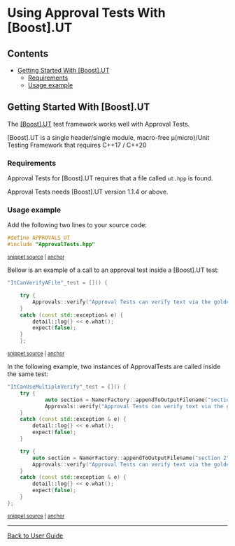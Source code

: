 <!--
GENERATED FILE - DO NOT EDIT
This file was generated by [MarkdownSnippets](https://github.com/SimonCropp/MarkdownSnippets).
Source File: /doc/mdsource/UsingUT.source.md
To change this file edit the source file and then execute ./run_markdown_templates.sh.
-->

<a id="top"></a>

# Using Approval Tests With \[Boost\].UT


<!-- toc -->
## Contents

  * [Getting Started With \[Boost\].UT](#getting-started-with-boostut)
    * [Requirements](#requirements)
    * [Usage example](#usage-example)<!-- endtoc -->


## Getting Started With \[Boost\].UT

The [\[Boost\].UT](https://github.com/boost-experimental/ut) test framework works well with Approval Tests.

\[Boost\].UT is a single header/single module, macro-free μ(micro)/Unit Testing Framework that requires C++17 / C++20

### Requirements

Approval Tests for \[Boost\].UT requires that a file called `ut.hpp` is found.

Approval Tests needs \[Boost\].UT version 1.1.4 or above.

### Usage example

Add the following two lines to your source code:

<!-- snippet: ut_main -->
<a id='snippet-ut_main'/></a>
```cpp
#define APPROVALS_UT
#include "ApprovalTests.hpp"
```
<sup><a href='/tests/UT_Tests/ApprovalTestTests.cpp#L1-L4' title='File snippet `ut_main` was extracted from'>snippet source</a> | <a href='#snippet-ut_main' title='Navigate to start of snippet `ut_main`'>anchor</a></sup>
<!-- endsnippet -->

Bellow is an example of a call to an approval test inside a \[Boost\].UT test:

<!-- snippet: ut_main_usage -->
<a id='snippet-ut_main_usage'/></a>
```cpp
"ItCanVerifyAFile"_test = []() {

    try {
        Approvals::verify("Approval Tests can verify text via the golden master method");
    }
    catch (const std::exception& e) {
        detail::log{} << e.what();
        expect(false);
    }
	};
```
<sup><a href='/tests/UT_Tests/ApprovalTestTests.cpp#L13-L24' title='File snippet `ut_main_usage` was extracted from'>snippet source</a> | <a href='#snippet-ut_main_usage' title='Navigate to start of snippet `ut_main_usage`'>anchor</a></sup>
<!-- endsnippet -->

In the following example, two instances of ApprovalTests are called inside the same test:

<!-- snippet: ut_main_multiple -->
<a id='snippet-ut_main_multiple'/></a>
```cpp
"ItCanUseMultipleVerify"_test = []() {
    try {
            auto section = NamerFactory::appendToOutputFilename("section 1");
            Approvals::verify("Approval Tests can verify text via the golden master method");
    }
    catch (const std::exception & e) {
        detail::log{} << e.what();
        expect(false);
    }

    try {
        auto section = NamerFactory::appendToOutputFilename("section 2");
        Approvals::verify("Approval Tests can verify text via the golden master method");
    }
    catch (const std::exception & e) {
        detail::log{} << e.what();
        expect(false);
    }
};
```
<sup><a href='/tests/UT_Tests/ApprovalTestTests.cpp#L36-L56' title='File snippet `ut_main_multiple` was extracted from'>snippet source</a> | <a href='#snippet-ut_main_multiple' title='Navigate to start of snippet `ut_main_multiple`'>anchor</a></sup>
<!-- endsnippet -->

<!-- todo: document use of sections -->

---

[Back to User Guide](/doc/README.md#top)
